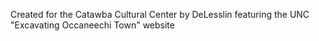 Created for the Catawba Cultural Center by DeLesslin featuring the UNC "Excavating Occaneechi Town" website


